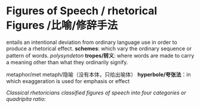 # Figures of Speech / rhetorical Figures /比喻/修辞手法
entails an intentional deviation from ordinary language use in order to produce a rhetorical effect.
**schemes**: which vary the ordinary sequence or pattern of words.
*polysyndeton*
**tropes/转义**: where words are made to carry a meaning other than what they ordinarily signify.

metaphor/met metaph/隐喻（没有本体，只给出喻体）
**hyperbole/夸张法**：in which exaggeration is used for emphasis or effect

*Classical rhetoricians classified figures of speech into four categories or quadripita ratio:*



